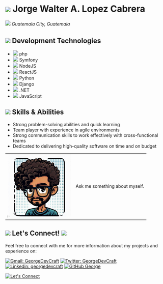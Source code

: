 
# <img src="https://backstage.io/animations/backstage-techdocs-icon-1.gif" href="" width="45"> Jorge Walter A. Lopez Cabrera 



###### <img src="https://media.baamboozle.com/uploads/images/545949/1672831370_818706_gif-url.gif" href="" width="10">  Guatemala City, Guatemala

## <img src="https://media4.giphy.com/media/v1.Y2lkPTc5MGI3NjExYzUzNDk4YTFlNjY3MDQ4OGY0ZDc5YmU2YmZiNzY1YzhmODExM2NjMiZlcD12MV9pbnRlcm5hbF9naWZzX2dpZklkJmN0PXM/WFZvB7VIXBgiz3oDXE/giphy.gif" href="" width="30"> Development Technologies



* <img src="https://cdn.freebiesupply.com/logos/large/2x/php-1-logo-png-transparent.png" href="" width="33"> php
* <img src="https://cdn.freebiesupply.com/logos/large/2x/symfony-logo-png-transparent.png" href="" width="30"> Symfony
* <img src="https://hopetutors.com/wp-content/uploads/2017/03/nodejs-logo-1.png" href="" width="30"> NodeJS
* <img src="https://ibthemespro.com/docs/beny/img/side-nav/cmm4.png" width="30"> ReactJS
* <img src="https://upload.wikimedia.org/wikipedia/commons/thumb/c/c3/Python-logo-notext.svg/1869px-Python-logo-notext.svg.png" href="" width="30"> Python
* <img src="https://gitlab.com/uploads/-/system/project/avatar/31295677/pngwing.com__1_.png" href="" width="30"> Django
* <img src="https://upload.wikimedia.org/wikipedia/commons/thumb/e/ee/.NET_Core_Logo.svg/768px-.NET_Core_Logo.svg.png" href="" width="30"> .NET
* <img src="https://logospng.org/download/javascript/logo-javascript-1024.png" href="" width="30"> JavaScript

## <img src="https://media2.giphy.com/media/SvLQ270MWY0GpztVjo/giphy.gif?cid=ecf05e4785oe75h0h333twexfvnaysdyufljj4kdqwv8932v&ep=v1_stickers_search&rid=giphy.gif&ct=g" href="" width="30"> Skills & Abilities
* Strong problem-solving abilities and quick learning
* Team player with experience in agile environments
* Strong communication skills to work effectively with cross-functional teams
* Dedicated to delivering high-quality software on time and on budget

<table>
  <tr>
    <td><img src="assets/chat_avatar.jpg" href="" alt="Chat Avatar" style="width:200px;"></td>
    <td>
        <label for="details">Ask me something about myself.</label>
    </td>
  </tr>
</table>

<!-- End custom HTML -->


<!-- End custom HTML -->


## <img src="https://media1.giphy.com/media/v1.Y2lkPTc5MGI3NjExY2RiNTRkNDAxOWVlZDM2NDUzY2RiZmFhNmI4YTRiMzJkN2FmYmE4NyZlcD12MV9pbnRlcm5hbF9naWZzX2dpZklkJmN0PXM/eTdsHhnEGcKHqOLQaz/giphy.gif" href="" width="30"> Let's Connect! <img src="https://media1.giphy.com/media/v1.Y2lkPTc5MGI3NjExY2RiNTRkNDAxOWVlZDM2NDUzY2RiZmFhNmI4YTRiMzJkN2FmYmE4NyZlcD12MV9pbnRlcm5hbF9naWZzX2dpZklkJmN0PXM/eTdsHhnEGcKHqOLQaz/giphy.gif" href="" width="30"> 
Feel free to connect with me for more information about my projects and experience on: 





[![Gmail: GeorgeDevCraft](https://img.shields.io/badge/-jorgelop1994%40gmail.com-red)](mailto:jorgelop1994@gmail.com?subject=Hey!%20Let's%20Connect%20😎)
[![Twitter: GeorgeDevCraft](https://img.shields.io/twitter/follow/GeorgeDevCraft?style=social)](https://twitter.com/GeorgeDevCraft)
[![Linkedin: georgedevcraft](https://img.shields.io/badge/-georgedevcraft-blue?style=flat-square&logo=Linkedin&logoColor=white&link=https://www.linkedin.com/in/georgedevcraft/)](https://www.linkedin.com/in/georgedevcraft/)
[![GitHub George](https://img.shields.io/github/followers/jorgelop1994?label=follow&style=social)](https://github.com/jorgelop1994)

[![Let's Connect](https://media.giphy.com/media/13HgwGsXF0aiGY/giphy.gif)](mailto:jorgelop1994@gmail.com?subject=Hey!%20Let's%20Connect%20😎)
